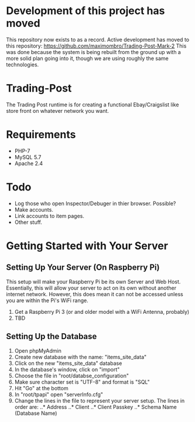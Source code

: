 # Development of this project has moved
This repository now exists to as a record.
Active development has moved to this repository: https://github.com/maximombro/Trading-Post-Mark-2
This was done because the system is being rebuilt from the ground up with a more solid plan going into it, though we are using roughly the same technologies.

# Trading-Post
The Trading Post runtime is for creating a functional Ebay/Craigslist like store front on whatever network you want.

# Requirements
* PHP-7
* MySQL 5.7
* Apache 2.4

# Todo
* Log those who open Inspector/Debuger in thier browser. Possible?
* Make accounts.
* Link accounts to item pages.
* Other stuff.

# Getting Started with Your Server
## Setting Up Your Server (On Raspberry Pi)
This setup will make your Raspberry Pi be its own Server and Web Host.
Essentially, this will allow your server to act on its own without another internet network.
However, this does mean it can not be accessed unless you are within the Pi's WiFi range.
1. Get a Raspberry Pi 3 (or and older model with a WiFi Antenna, probably)
2. TBD

## Setting Up the Database
1. Open phpMyAdmin
2. Create new database with the name: "items_site_data"
3. Click on the new "items_site_data" database
4. In the database's window, click on "import"
5. Choose the file in "root/databse_configuration"
6. Make sure character set is "UTF-8" and format is "SQL"
7. Hit "Go" at the bottom
8. In "root/tpapi" open "serverInfo.cfg"
9. Change the lines in the file to represent your server setup. The lines in order are:
..* Address
..* Client
..* Client Passkey
..* Schema Name (Database Name)
